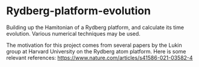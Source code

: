# Rydberg-platform-evolution
Building up the Hamitonian of a Rydberg platform, and calculate its time evolution. Various numerical techniques may be used.

The motivation for this project comes from several papers by the Lukin group at Harvard University on the Rydberg atom platform. Here is some relevant references:
https://www.nature.com/articles/s41586-021-03582-4 
